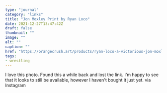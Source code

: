 ```yaml
---
type: "journal"
category: "links"
title: "Jon Moxley Print by Ryan Loco"
date: 2021-12-27T13:47:42Z
draft: false
thumbnail: ""
image: ""
alt: ""
caption: ""
href: "https://orangecrush.art/products/ryan-loco-a-victorious-jon-moxley-backstage?variant=37957062721720"
tags:
- wrestling
---
```


I love this photo. Found this a while back and lost the link. I'm happy to see that it looks to still be available, however I haven't bought it just yet. via Instagram
